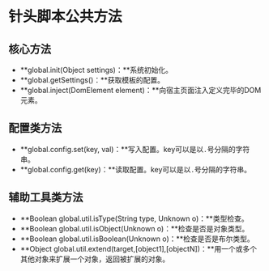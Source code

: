 # 针头脚本公共方法 #

## 核心方法 ##

- **global.init(Object settings)：**系统初始化。
- **global.getSettings()：**获取模板的配置。
- **global.inject(DomElement element)：**向宿主页面注入定义完毕的DOM元素。

## 配置类方法 ##

- **global.config.set(key, val)：**写入配置。key可以是以`.`号分隔的字符串。
- **global.config.get(key)：**读取配置。key可以是以`.`号分隔的字符串。

## 辅助工具类方法 ##

- **Boolean global.util.isType(String type, Unknown o)：**类型检查。
- **Boolean global.util.isObject(Unknown o)：**检查是否是对象类型。
- **Boolean global.util.isBoolean(Unknown o)：**检查是否是布尔类型。
- **Object global.util.extend(target,[object1],[objectN])：**用一个或多个其他对象来扩展一个对象，返回被扩展的对象。
